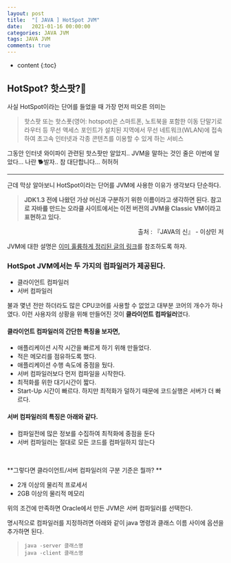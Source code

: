 ```yaml
---
layout: post
title:  "[ JAVA ] HotSpot JVM"
date:   2021-01-16 00:00:00
categories: JAVA JVM
tags: JAVA JVM
comments: true
---
```

* content
{:toc}


## HotSpot? 핫스팟?🤔
사실 HotSpot이라는 단어를 들었을 때 가장 먼저 떠오른 의미는 
> 핫스팟 또는 핫스폿(영어: hotspot)은 스마트폰, 노트북을 포함한 이동 단말기로 라우터 등 무선 액세스 포인트가 설치된 지역에서 무선 네트워크(WLAN)에 접속하여 초고속 인터넷과 각종 콘텐츠를 이용할 수 있게 하는 서비스

그동안 인터넷 와이파이 관련된 핫스팟만 알았지..
JVM을 말하는 것인 줄은 이번에 알았다...
나란 🐕발자.. 참 대단합니다... 허허허   

___


근데 막상 알아보니 HotSpot이라는 단어를 JVM에 사용한 이유가 생각보다 단순하다. 
> **JDK1.3 전에 나왔던 가상 머신과 구분하기 위한 이름이라고 생각하면 된다. 
참고로 자바를 만드는 오라클 사이트에서는 이전 버전의 JVM을 Classic VM이라고 표현하고 있다.**
<div style="text-align:right;"> 출처 : 『JAVA의 신』 - 이상민 저</div>   

JVM에 대한 설명은 [이미 훌륭하게 정리된 글의 링크](https://medium.com/pocs/jvm%EC%9D%B4-%EC%9E%90%EB%B0%94%ED%94%84%EB%A1%9C%EA%B7%B8%EB%9E%A8%EC%9D%84-%EC%8B%A4%ED%96%89%ED%95%98%EB%8A%94-%EA%B3%BC%EC%A0%95-3ac22cb22916)를 참조하도록 하자.

### HotSpot JVM에서는 두 가지의 컴파일러가 제공된다.
- 클라이언트 컴파일러
- 서버 컴파일러

불과 몇년 전만 하더라도 많은 CPU코어를 사용할 수 없었고 대부분 코어의 개수가 하나였다. 이런 사용자의 상황을 위해 만들어진 것이 **클라이언트 컴파일러**였다. 

#### 클라이언트 컴파일러의 간단한 특징을 보자면, 
- 애플리케이션 시작 시간을 빠르게 하기 위해 만들었다.
- 적은 메모리를 점유하도록 했다. 
- 애플리케이션 수행 속도에 중점을 뒀다.
- 서버 컴파일러보다 먼저 컴파일을 시작한다.
- 최적화를 위한 대기시간이 짧다.
- Start-Up 시간이 빠르다. 하지만 최적화가 덜하기 때문에 코드실행은 서버가 더 빠르다. 

#### 서버 컴파일러의 특징은 아래와 같다.
- 컴파일전에 많은 정보를 수집하여 최적화에 중점을 둔다
- 서버 컴파일러는 절대로 모든 코드를 컴파일하지 않는다
 
<br>

**그렇다면 클라이언트/서버 컴파일러의 구분 기준은 뭘까? **
- 2개 이상의 물리적 프로세서
- 2GB 이상의 물리적 메모리

위의 조건에 만족하면 Oracle에서 만든 JVM은 서버 컴파일러를 선택한다. 

명시적으로 컴파일러를 지정하려면 아래와 같이 java 명령과 클래스 이름 사이에 옵션을 추가하면 된다.

 
>```java -server 클래스명```    
>```java -client 클래스명```
